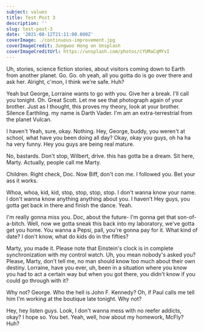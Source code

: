 ```yaml
---
subject: values
title: Test Post 3
description: ''
slug: test-post-3
date: '2021-08-12T21:11:00.000Z'
coverImage: ./continuous-improvement.jpg
coverImageCredit: Jungwoo Hong on Unsplash
coverImageCreditUrl: https://unsplash.com/photos/cYUMaCqMYvI
---
```


Uh, stories, science fiction stories, about visitors coming down to Earth from another planet. Go. Go. oh yeah, all you gotta do is go over there and ask her. Alright, c'mon, I think we're safe. Huh?

Yeah but George, Lorraine wants to go with you. Give her a break. I'll call you tonight. Oh. Great Scott. Let me see that photograph again of your brother. Just as I thought, this proves my theory, look at your brother. Silence Earthling. my name is Darth Vader. I'm am an extra-terrestrial from the planet Vulcan.

I haven't Yeah, sure, okay. Nothing. Hey, George, buddy, you weren't at school, what have you been doing all day? Okay, okay you guys, oh ha ha ha very funny. Hey you guys are being real mature.

No, bastards. Don't stop, Wilbert, drive. this has gotta be a dream. Sit here, Marty. Actually, people call me Marty.

Children. Right check, Doc. Now Biff, don't con me. I followed you. Bet your ass it works.

Whoa, whoa, kid, kid, stop, stop, stop, stop. I don't wanna know your name. I don't wanna know anything anything about you. I haven't Hey guys, you gotta get back in there and finish the dance. Yeah.

I'm really gonna miss you. Doc, about the future- I'm gonna get that son-of-a-bitch. Well, now we gotta sneak this back into my laboratory, we've gotta get you home. You wanna a Pepsi, pall, you're gonna pay for it. What kind of date? I don't know, what do kids do in the fifties?

Marty, you made it. Please note that Einstein's clock is in complete synchronization with my control watch. Uh, you mean nobody's asked you? Please, Marty, don't tell me, no man should know too much about their own destiny. Lorraine, have you ever, uh, been in a situation where you know you had to act a certain way but when you got there, you didn't know if you could go through with it?

Why not? George. Who the hell is John F. Kennedy? Oh, if Paul calls me tell him I'm working at the boutique late tonight. Why not?

Hey, hey listen guys. Look, I don't wanna mess with no reefer addicts, okay? I hope so. You bet. Yeah, well, how about my homework, McFly? Huh?
